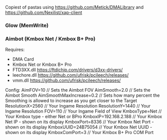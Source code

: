 Copiest of pastas using https://github.com/Metick/DMALibrary and https://github.com/Nexilist/xap-client

### Glow (MemWrite)
### Aimbot (Kmbox Net / Kmbox B+ Pro)

Requires:
- DMA Card
- Kmbox Net or Kmbox B+ Pro
- FTD3XX.dll https://ftdichip.com/drivers/d3xx-drivers/
- leechore.dll https://github.com/ufrisk/pcileech/releases/
- vmm.dll https://github.com/ufrisk/pcileech/releases/

Config:
AimFOV=10 // Sets the Aimbot FOV
AimSmooth=2.0 // Sets the Aimbot Smooth
AimSmoothMaxIncrease=0.2 // Sets how many percent the Smoothing is allowed to increase as you get closer to the Target
ResolutionX=2560 // Your Ingame Resolution
ResolutionY=1440 // Your Ingame Resolution
FOV=110 // Your Ingame Field of View
KmboxType=Net // Your Kmbox type - either Net or BPro
KmboxIP=192.168.2.188 // Your Kmbox Net IP - shown on its display
KmboxPort=8336 // Your Kmbox Net Port - shown on its display
KmboxUUID=24B75054 // Your Kmbox Net UUID - shown on its display
KmboxComPort=3 // Your Kmbox B+ Pro COM Port
